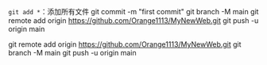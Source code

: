 `git add *`：添加所有文件
git commit -m "first commit"
git branch -M main
git remote add origin https://github.com/Orange1113/MyNewWeb.git
git push -u origin main

git remote add origin https://github.com/Orange1113/MyNewWeb.git
git branch -M main
git push -u origin main